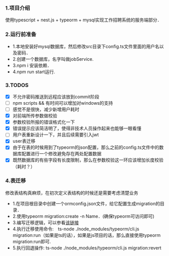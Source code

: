 ### 1.项目介绍

使用typescript + nest.js + typeorm + mysql实现工作招聘系统的服务端部分．

### 2.运行前准备

+ 1.本地安装好mysql数据库，然后修改src目录下config.ts文件里面的用户名以及密码．
+ 2.创建一个数据库，名字叫做jobService.
+ 3.npm i 安装依赖．
+ 4.npm run start运行.
       
### 3.TODOS

- [x] 不允许密码推送到远程应该放到commit阶段
- [ ] npm scripts && 有时间可以增加对windows的支持
- [ ] 感觉不是很快，减少新增用户耗时
- [x] 对前端所传参数做校验
- [x] 参数校验所报的错误格式化一下
- [x] 错误提示应该简洁明了，使得非技术人员操作起来也能够一眼看懂
- [ ] 用户表重新设计一下，并且后续需要引入jwt
- [x] user表迁移
- [x] 由于在表的时候用到了typeorm的json配置，那么之前的config.ts文件中的数据库配置进行一个修改避免存在两处配置数据
- [x] 既然数据库的有些字段有长度限制，那么在参数校验这一环应该增加长度校验（耗时？）

### 4.表迁移

修改表结构真麻烦，在初次定义表结构的时候还是需要考虑清楚业务

+ 1.在项目根目录中创建一个ormconfig.json文件，给它配置生成migration的目录．
+ 2.使用typeorm migration:create -n Name．(确保typeorm可访问即可)
+ 3.编写迁移逻辑，可以参看[该链接](https://typeorm.io/#/migrations)
+ 4.执行迁移使用命令:　ts-node ./node_modules/typeorm/cli.js migration:run（如果是ts的话），如果是js项目的话，那么直接使用typeorm migration:run即可.
+ 5.执行回退操作: ts-node ./node_modules/typeorm/cli.js migration:revert